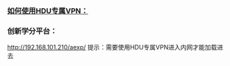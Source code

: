 ### [如何使用HDU专属VPN：](tools/怎么使用杭电VPN？.pdf)
  
### 创新学分平台：
  http://192.168.101.210/aexp/
  提示：需要使用HDU专属VPN进入内网才能加载进去
